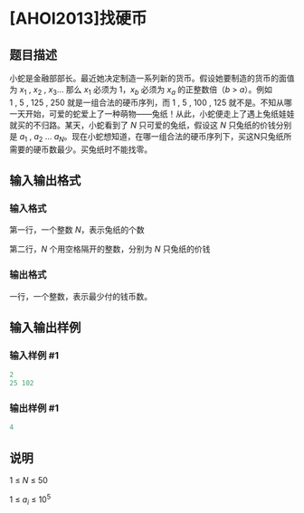 # [AHOI2013]找硬币

## 题目描述

小蛇是金融部部长。最近她决定制造一系列新的货币。假设她要制造的货币的面值为 $x_1~,~x_2~,~x_3...$ 那么 $x_1$ 必须为 $1$，$x_b$ 必须为 $x_a$ 的正整数倍（$b~>~a$）。例如 $1~,~5~,~125~,~250$ 就是一组合法的硬币序列，而 $1~,~5~,~100~,~125$ 就不是。不知从哪一天开始，可爱的蛇爱上了一种萌物——兔纸！从此，小蛇便走上了遇上兔纸娃娃就买的不归路。某天，小蛇看到了 $N$ 只可爱的兔纸，假设这 $N$ 只兔纸的价钱分别是 $a_1~,~a_2~...~a_N$。现在小蛇想知道，在哪一组合法的硬币序列下，买这N只兔纸所需要的硬币数最少。买兔纸时不能找零。

## 输入输出格式

### 输入格式

第一行，一个整数 $N$，表示兔纸的个数

第二行，$N$ 个用空格隔开的整数，分别为 $N$ 只兔纸的价钱

### 输出格式

一行，一个整数，表示最少付的钱币数。

## 输入输出样例

### 输入样例 #1

```cpp
2
25 102
```


### 输出样例 #1

```cpp
4
```


## 说明

$1~\leq~N~\leq~50$

$1~\leq~a_i~\leq~10^5$

